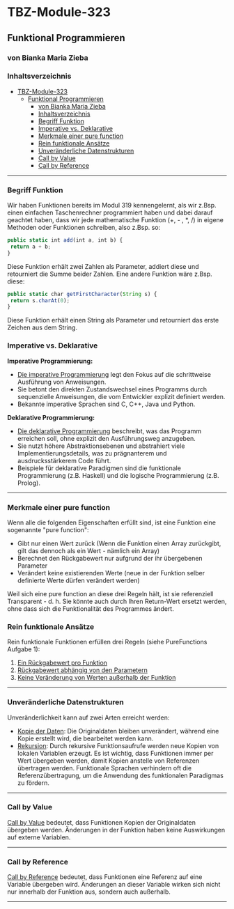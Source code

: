 # TBZ-Module-323

## Funktional Programmieren

### von Bianka Maria Zieba

### Inhaltsverzeichnis

- [TBZ-Module-323](#tbz-module-323)
  - [Funktional Programmieren](#funktional-programmieren)
    - [von Bianka Maria Zieba](#von-bianka-maria-zieba)
    - [Inhaltsverzeichnis](#inhaltsverzeichnis)
    - [Begriff Funktion](#begriff-funktion)
    - [Imperative vs. Deklarative](#imperative-vs-deklarative)
    - [Merkmale einer pure function](#merkmale-einer-pure-function)
    - [Rein funktionale Ansätze](#rein-funktionale-ansätze)
    - [Unveränderliche Datenstrukturen](#unveränderliche-datenstrukturen)
    - [Call by Value](#call-by-value)
    - [Call by Reference](#call-by-reference)

---

### Begriff Funktion

Wir haben Funktionen bereits im Modul 319 kennengelernt, als wir z.Bsp. einen einfachen Taschenrechner programmiert haben und dabei darauf geachtet haben, dass wir jede mathematische Funktion (+, - , *, /) in eigene Methoden oder Funktionen schreiben, also z.Bsp. so:

```javascript
public static int add(int a, int b) {
 return a + b;
}
```

Diese Funktion erhält zwei Zahlen als Parameter, addiert diese und retourniert die Summe beider Zahlen.
Eine andere Funktion wäre z.Bsp. diese:

```javascript
public static char getFirstCharacter(String s) {
 return s.charAt(0);
}
```

Diese Funktion erhält einen String als Parameter und retourniert das erste Zeichen aus dem String.

### Imperative vs. Deklarative

**Imperative Programmierung:**

- [Die imperative Programmierung](#imperative-programmierung) legt den Fokus auf die schrittweise Ausführung von Anweisungen.
- Sie betont den direkten Zustandswechsel eines Programms durch sequenzielle Anweisungen, die vom Entwickler explizit definiert werden.
- Bekannte imperative Sprachen sind C, C++, Java und Python.

**Deklarative Programmierung:**

- [Die deklarative Programmierung](#deklarative-programmierung) beschreibt, was das Programm erreichen soll, ohne explizit den Ausführungsweg anzugeben.
- Sie nutzt höhere Abstraktionsebenen und abstrahiert viele Implementierungsdetails, was zu prägnanterem und ausdrucksstärkerem Code führt.
- Beispiele für deklarative Paradigmen sind die funktionale Programmierung (z.B. Haskell) und die logische Programmierung (z.B. Prolog).

---

### Merkmale einer pure function

Wenn alle die folgenden Eigenschaften erfüllt sind, ist eine Funktion eine sogenannte "pure function":

- Gibt nur einen Wert zurück (Wenn die Funktion einen Array zurückgibt, gilt das dennoch als ein Wert - nämlich ein Array)
- Berechnet den Rückgabewert nur aufgrund der ihr übergebenen Parameter
- Verändert keine existierenden Werte (neue in der Funktion selber definierte Werte dürfen verändert werden)

Weil sich eine pure function an diese drei Regeln hält, ist sie referenziell Transparent - d. h. Sie könnte auch durch Ihren Return-Wert ersetzt werden, ohne dass sich die Funktionalität des Programmes ändert.

### Rein funktionale Ansätze

Rein funktionale Funktionen erfüllen drei Regeln (siehe PureFunctions Aufgabe 1):

1. [Ein Rückgabewert pro Funktion](#nur-ein-rückgabewert)
2. [Rückgabewert abhängig von den Parametern](#rückgabewert-nur-abhängig-von-den-aufrufparametern)
3. [Keine Veränderung von Werten außerhalb der Funktion](#verändert-keine-existierenden-werte-außerhalb-der-methode)

---

### Unveränderliche Datenstrukturen

Unveränderlichkeit kann auf zwei Arten erreicht werden:

- [Kopie der Daten](#kopie-der-daten): Die Originaldaten bleiben unverändert, während eine Kopie erstellt wird, die bearbeitet werden kann.
- [Rekursion](#rekursion): Durch rekursive Funktionsaufrufe werden neue Kopien von lokalen Variablen erzeugt.
Es ist wichtig, dass Funktionen immer per Wert übergeben werden, damit Kopien anstelle von Referenzen übertragen werden. Funktionale Sprachen verhindern oft die Referenzübertragung, um die Anwendung des funktionalen Paradigmas zu fördern.

---

### Call by Value

[Call by Value](#call-by-value) bedeutet, dass Funktionen Kopien der Originaldaten übergeben werden. Änderungen in der Funktion haben keine Auswirkungen auf externe Variablen.

---

### Call by Reference

[Call by Reference](#call-by-reference) bedeutet, dass Funktionen eine Referenz auf eine Variable übergeben wird. Änderungen an dieser Variable wirken sich nicht nur innerhalb der Funktion aus, sondern auch außerhalb.

---
